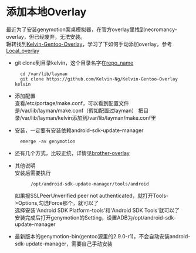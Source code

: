 # 添加本地Overlay
最近为了安装genymotion案桌模拟器，在官方overlay里找到necromancy-overlay，但已经废弃，无法安装。  
辗转找到[Kelvin-Gentoo-Overlay](https://github.com/Kelvin-Ng/Kelvin-Gentoo-Overlay)，学习了下如何手动添加overlay，参考[Local_overlay](https://wiki.gentoo.org/wiki/Overlay/Local_overlay)
* git clone到目录kelvin，这个目录名字在[repo_name](https://github.com/Kelvin-Ng/Kelvin-Gentoo-Overlay/blob/master/profiles/repo_name)
    
        cd /var/lib/layman
        git clone https://github.com/Kelvin-Ng/Kelvin-Gentoo-Overlay kelvin
* 添加配置  
    查看/etc/portage/make.conf，可以看到配置文件是/var/lib/layman/make.conf（假如配置过layman）
    把目录/var/lib/layman/kelvin添加到/var/lib/layman/make.conf里
* 安装，一定要有安装依赖android-sdk-update-manager

        emerge -av genymotion
* 还有几个方式，比较正统，详情见[brother-overlay](https://github.com/stefan-langenmaier/brother-overlay)
* 其他说明  
    安装后需要执行
        
            /opt/android-sdk-update-manager/tools/android  
    如果报SSLPeerUnverified peer not authenticated，就打开Tools->Options,勾选Force那个，就可以了  
    选择安装'Android SDK Platform-tools'和'Android SDK Tools'就可以了  
    安装完成后打开genymotion的Setting，设置ADB为/opt/android-sdk-update-manager

* 最新版本的genymotion-bin(gentoo源里的2.9.0-r1)，不会自动安装android-sdk-update-manager，需要自己手动安装
        
